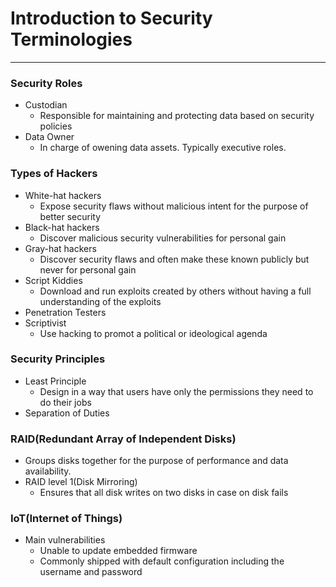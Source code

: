 # Introduction to Security Terminologies
---

### Security Roles
* Custodian
  * Responsible for maintaining and protecting data based on security policies
* Data Owner
  * In charge of owening data assets. Typically executive roles.

### Types of Hackers
* White-hat hackers
  * Expose security flaws without malicious intent for the purpose of better security
* Black-hat hackers
  * Discover malicious security vulnerabilities for personal gain
* Gray-hat hackers
  * Discover security flaws and often make these known publicly but never for personal gain
* Script Kiddies
  * Download and run exploits created by others without having a full understanding of the exploits
* Penetration Testers
* Scriptivist
  * Use hacking to promot a political or ideological agenda
  
### Security Principles
* Least Principle
  * Design in a way that users have only the permissions they need to do their jobs
* Separation of Duties
  
### RAID(Redundant Array of Independent Disks)
* Groups disks together for the purpose of performance and data availability.
* RAID level 1(Disk Mirroring)
  * Ensures that all disk writes on two disks in case on disk fails
  
### IoT(Internet of Things)
* Main vulnerabilities
  * Unable to update embedded firmware
  * Commonly shipped with default configuration including the username and password
